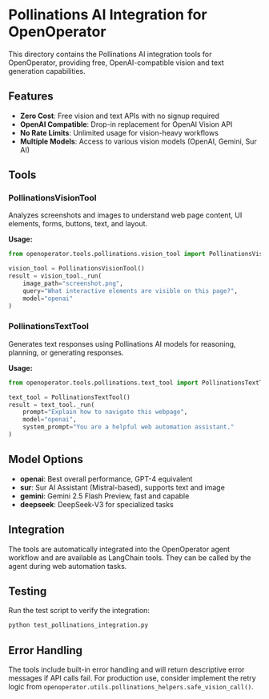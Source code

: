 # Pollinations AI Integration for OpenOperator

This directory contains the Pollinations AI integration tools for OpenOperator, providing free, OpenAI-compatible vision and text generation capabilities.

## Features

- **Zero Cost**: Free vision and text APIs with no signup required
- **OpenAI Compatible**: Drop-in replacement for OpenAI Vision API
- **No Rate Limits**: Unlimited usage for vision-heavy workflows
- **Multiple Models**: Access to various vision models (OpenAI, Gemini, Sur AI)

## Tools

### PollinationsVisionTool

Analyzes screenshots and images to understand web page content, UI elements, forms, buttons, text, and layout.

**Usage:**
```python
from openoperator.tools.pollinations.vision_tool import PollinationsVisionTool

vision_tool = PollinationsVisionTool()
result = vision_tool._run(
    image_path="screenshot.png",
    query="What interactive elements are visible on this page?",
    model="openai"
)
```

### PollinationsTextTool

Generates text responses using Pollinations AI models for reasoning, planning, or generating responses.

**Usage:**
```python
from openoperator.tools.pollinations.text_tool import PollinationsTextTool

text_tool = PollinationsTextTool()
result = text_tool._run(
    prompt="Explain how to navigate this webpage",
    model="openai",
    system_prompt="You are a helpful web automation assistant."
)
```

## Model Options

- **openai**: Best overall performance, GPT-4 equivalent
- **sur**: Sur AI Assistant (Mistral-based), supports text and image
- **gemini**: Gemini 2.5 Flash Preview, fast and capable
- **deepseek**: DeepSeek-V3 for specialized tasks

## Integration

The tools are automatically integrated into the OpenOperator agent workflow and are available as LangChain tools. They can be called by the agent during web automation tasks.

## Testing

Run the test script to verify the integration:

```bash
python test_pollinations_integration.py
```

## Error Handling

The tools include built-in error handling and will return descriptive error messages if API calls fail. For production use, consider implement the retry logic from `openoperator.utils.pollinations_helpers.safe_vision_call()`.